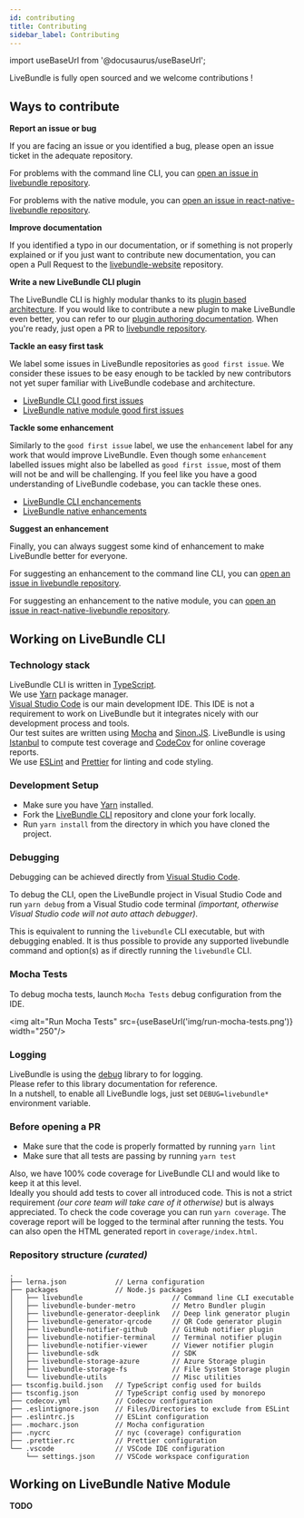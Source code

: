 ```yaml
---
id: contributing
title: Contributing
sidebar_label: Contributing
---
```


import useBaseUrl from '@docusaurus/useBaseUrl';

LiveBundle is fully open sourced and we welcome contributions !

## Ways to contribute

**Report an issue or bug**

If you are facing an issue or you identified a bug, please open an issue ticket in the adequate repository.

For problems with the command line CLI, you can [open an issue in livebundle repository](https://github.com/electrode-io/livebundle/issues).<br/>

For problems with the native module, you can [open an issue in react-native-livebundle repository](https://github.com/electrode-io/react-native-livebundle/issues).

**Improve documentation**

If you identified a typo in our documentation, or if something is not properly explained or if you just want to contribute new documentation, you can open a Pull Request to the [livebundle-website](https://github.com/electrode-io/livebundle-website) repository.

**Write a new LiveBundle CLI plugin**

The LiveBundle CLI is highly modular thanks to its [plugin based architecture](./architecture). If you would like to contribute a new plugin to make LiveBundle even better, you can refer to our [plugin authoring documentation](./plugin-authoring.md). When you're ready, just open a PR to [livebundle repository](https://github.com/electrode-io/livebundle).

**Tackle an easy first task**

We label some issues in LiveBundle repositories as `good first issue`. We consider these issues to be easy enough to be tackled by new contributors not yet super familiar with LiveBundle codebase and architecture.

- [LiveBundle CLI good first issues](https://github.com/electrode-io/livebundle/issues?q=is%3Aissue+is%3Aopen+label%3Agood-first-issue)
- [LiveBundle native module good first issues](https://github.com/electrode-io/react-native-livebundle/issues?q=is%3Aissue+is%3Aopen+label%3Agood-first-issue)

**Tackle some enhancement**

Similarly to the `good first issue` label, we use the `enhancement` label for any work that would improve LiveBundle. Even though some `enhancement` labelled issues might also be labelled as `good first issue`, most of them will not be and will be challenging. If you feel like you have a good understanding of LiveBundle codebase, you can tackle these ones.

- [LiveBundle CLI enchancements](https://github.com/electrode-io/livebundle/issues?q=is%3Aissue+is%3Aopen+label%3Aenhancement)
- [LiveBundle native enhancements](https://github.com/electrode-io/react-native-livebundle/issues?q=is%3Aissue+is%3Aopen+label%3Agenhancement)

**Suggest an enhancement**

Finally, you can always suggest some kind of enhancement to make LiveBundle better for everyone.

For suggesting an enhancement to the command line CLI, you can [open an issue in livebundle repository](https://github.com/electrode-io/livebundle/issues).<br/>

For suggesting an enhancement to the native module, you can [open an issue in react-native-livebundle repository](https://github.com/electrode-io/react-native-livebundle/issues).

## Working on LiveBundle CLI

### Technology stack

LiveBundle CLI is written in [TypeScript][9].<br/>
We use [Yarn](https://yarnpkg.com/) package manager.<br/>
[Visual Studio Code][5] is our main development IDE. This IDE is not a requirement to work on LiveBundle but it integrates nicely with our development process and tools.<br/>
Our test suites are written using [Mocha][10] and [Sinon.JS][11].
LiveBundle is using [Istanbul][12] to compute test coverage and [CodeCov][13] for online coverage reports.<br/>
We use [ESLint][15] and [Prettier][16] for linting and code styling.

### Development Setup

- Make sure you have [Yarn](https://yarnpkg.com/) installed.
- Fork the [LiveBundle CLI](https://github.com/electrode-io/livebundle) repository and clone your fork locally.
- Run `yarn install` from the directory in which you have cloned the project.

### Debugging

Debugging can be achieved directly from [Visual Studio Code][5].

To debug the CLI, open the LiveBundle project in Visual Studio Code and run `yarn debug` from a Visual Studio code terminal *(important, otherwise Visual Studio code will not auto attach debugger)*.

This is equivalent to running the `livebundle` CLI executable, but with debugging enabled.
It is thus possible to provide any supported livebundle command and option(s) as if directly running the `livebundle` CLI.

### Mocha Tests

To debug mocha tests, launch `Mocha Tests` debug configuration from the IDE.

<img alt="Run Mocha Tests" src={useBaseUrl('img/run-mocha-tests.png')} width="250"/>

### Logging

LiveBundle is using the [debug][6] library to for logging.<br/>Please refer to this library documentation for reference.<br/>
In a nutshell, to enable all LiveBundle logs, just set `DEBUG=livebundle*` environment variable.

### Before opening a PR

- Make sure that the code is properly formatted by running `yarn lint`
- Make sure that all tests are passing by running `yarn test`

Also, we have 100% code coverage for LiveBundle CLI and would like to keep it at this level.<br/>
Ideally you should add tests to cover all introduced code. This is not a strict requirement _(our core team will take care of it otherwise)_ but is always appreciated. To check the code coverage you can run `yarn coverage`. The coverage report will be logged to the terminal after running the tests. You can also open the HTML generated report in `coverage/index.html`.

### Repository structure _(curated)_

```
.
├── lerna.json            // Lerna configuration
├── packages              // Node.js packages
│   ├── livebundle                      // Command line CLI executable
│   ├── livebundle-bunder-metro         // Metro Bundler plugin
│   ├── livebundle-generator-deeplink   // Deep link generator plugin
│   ├── livebundle-generator-qrcode     // QR Code generator plugin
│   ├── livebundle-notifier-github      // GitHub notifier plugin
│   ├── livebundle-notifier-terminal    // Terminal notifier plugin
│   ├── livebundle-notifier-viewer      // Viewer notifier plugin
│   ├── livebundle-sdk                  // SDK
│   ├── livebundle-storage-azure        // Azure Storage plugin
│   ├── livebundle-storage-fs           // File System Storage plugin
│   └── livebundle-utils                // Misc utilities
├── tsconfig.build.json   // TypeScript config used for builds
├── tsconfig.json         // TypeScript config used by monorepo
├── codecov.yml           // Codecov configuration
├── .eslintignore.json    // Files/Directories to exclude from ESLint
├── .eslintrc.js          // ESLint configuration
├── .mocharc.json         // Mocha configuration
├── .nycrc                // nyc (coverage) configuration
├── .prettier.rc          // Prettier configuration
└── .vscode               // VSCode IDE configuration
    └── settings.json     // VSCode workspace configuration
```

## Working on LiveBundle Native Module

**TODO**

[1]: https://github.com/electrode-io/livebundle/workflows/ci/badge.svg
[2]: https://github.com/electrode-io/livebundle/actions
[3]: https://codecov.io/gh/electrode-io/livebundle/branch/master/graph/badge.svg?token=97VWVN63G0
[4]: https://codecov.io/gh/electrode-io/livebundle
[5]: https://code.visualstudio.com/
[6]: https://www.npmjs.com/package/debug
[7]: https://livebundle.io
[8]: https://docs.livebundle.io
[9]: https://www.typescriptlang.org/
[10]: https://mochajs.org/
[11]: https://sinonjs.org/
[12]: https://istanbul.js.org/
[13]: https://codecov.io/
[14]: https://yarnpkg.com/
[15]: https://eslint.org/
[16]: https://prettier.io/
